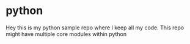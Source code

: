 # python
Hey this is my python sample repo where I keep all my code. This repo might have multiple core modules within python
